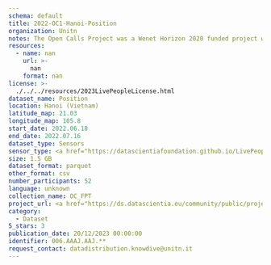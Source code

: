 ```yaml
---
schema: default
title: 2022-OC1-Hanoi-Position
organization: Unitn
notes: The Open Calls Project was a Wenet Horizon 2020 funded project with the goal of developing a diversity-aware, machine-mediated paradigm for social interactions. It collected information on the eating/drinking activities of the students of FPT University in Vietnam. The project was carried out in June and July 2022. The project set out to sense the daily activity data of respondents through the mobile phone sensors, collect health data through daily food log surveys, collect alcohol-drinking activities coupled with the motives for drinking, and conduct semi-structured surveys to gather feedback on the project. Data collection was carried out in three big cities across Vietnam. The i-Log application was used to collect sensor data from participants with the language set to Vietnamese. The food-drink activities were collected with an i-Log survey filled in by the respondents three times a day.
resources:
  - name: nan
    url: >-
      nan
    format: nan
license: >-
  ./../../resources/2023LivePeopleLicense.html
dataset_name: Position
location: Hanoi (Vietnam)
latitude_map: 21.03
longitude_map: 105.8
start_date: 2022.06.18
end_date: 2022.07.16
dataset_type: Sensors
sensor_type: <a href="https://datascientiafoundation.github.io/LivePeople/datasets/2022-OC1-Hanoi-Proximity%20Event/">proximity</a>, <a href="https://datascientiafoundation.github.io/LivePeople/datasets/2022-OC1-Hanoi-Magnetic%20Field%20Event/">magnetic field</a>, <a href="https://datascientiafoundation.github.io/LivePeople/datasets/2022-OC1-Hanoi-Location%20Event%20Per%20Time%20RD/">location event per time RD</a>
size: 1.5 GB
dataset_format: parquet
other_format: csv
number_participants: 52
language: unknown
collection_name: OC_FPT
project_url: <a href="https://ds.datascientia.eu/community/public/projects/3b975830-9ecc-4127-855b-f88b8b5fe2ca">https://ds.datascientia.eu/community/public/projects/3b975830-9ecc-4127-855b-f88b8b5fe2ca</a>
category:
  - Dataset
5_stars: 3
publication_date: 20/12/2023 00:00:00
identifier: 006.AAAJ.AAJ.**
request_contact: datadistribution.knowdive@unitn.it
---
```


